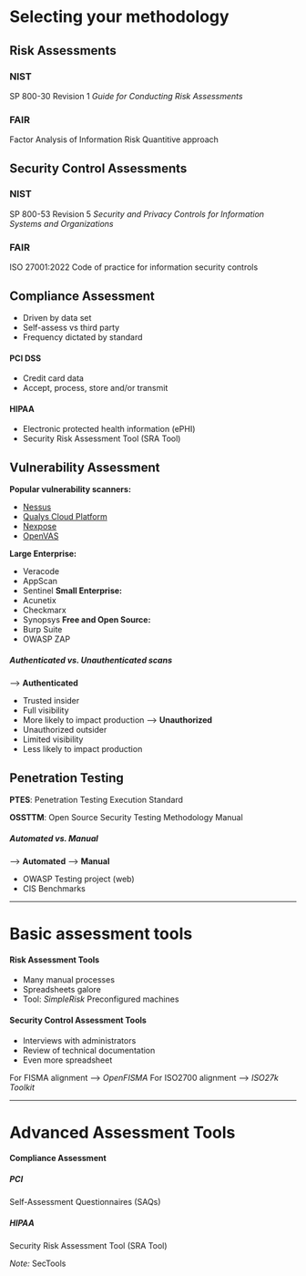 # Selecting your methodology

## Risk Assessments
### NIST
SP 800-30 Revision 1
*Guide for Conducting Risk Assessments*

### FAIR
Factor Analysis of Information Risk
Quantitive approach

## Security Control Assessments
### NIST
SP 800-53 Revision 5
*Security and Privacy Controls for Information Systems and Organizations*
### FAIR
ISO 27001:2022
Code of practice for information security controls

## Compliance Assessment
- Driven by data set
- Self-assess vs third party
- Frequency dictated by standard

#### PCI DSS
- Credit card data
- Accept, process, store and/or transmit
#### HIPAA
- Electronic protected health information (ePHI)
- Security Risk Assessment Tool (SRA Tool)

## Vulnerability Assessment

**Popular vulnerability scanners:**
- [Nessus](https://www.tenable.com/)
- [Qualys Cloud Platform](https://www.qualys.com/)
- [Nexpose](https://www.rapid7.com/)
- [OpenVAS](https://www.openvas.org/)

**Large Enterprise:**
- Veracode
- AppScan
- Sentinel
**Small Enterprise:**
- Acunetix
- Checkmarx
- Synopsys
**Free and Open Source:**
- Burp Suite
- OWASP ZAP

##### Authenticated vs. Unauthenticated scans
--> **Authenticated**
- Trusted insider
- Full visibility
- More likely to impact production
--> **Unauthorized**
- Unauthorized outsider
- Limited visibility
- Less likely to impact production

## Penetration Testing

**PTES**: Penetration Testing Execution Standard

**OSSTTM**: Open Source Security Testing Methodology Manual

##### Automated vs. Manual
--> **Automated**
--> **Manual**
- OWASP Testing project (web)
- CIS Benchmarks

---
# Basic assessment tools

#### Risk Assessment Tools
- Many manual processes
- Spreadsheets galore
- Tool: *SimpleRisk*
	Preconfigured machines
#### Security Control Assessment Tools
- Interviews with administrators
- Review of technical documentation
- Even more spreadsheet

For FISMA alignment --> *OpenFISMA*
For ISO2700 alignment --> *ISO27k Toolkit*

---
# Advanced Assessment Tools

#### Compliance Assessment
##### PCI
Self-Assessment Questionnaires (SAQs)
##### HIPAA
Security Risk Assessment Tool (SRA Tool)

*Note:* SecTools